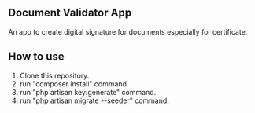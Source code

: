 ## Document Validator App
An app to create digital signature for documents especially for certificate.

## How to use
1. Clone this repository.
2. run "composer install" command.
3. run "php artisan key:generate" command.
4. run "php artisan migrate --seeder" command.


